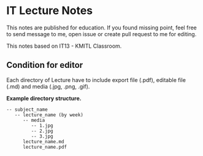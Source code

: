 # IT Lecture Notes

This notes are published for education. If you found missing point, feel free to send message to me, open issue or create pull request to me for editing.

This notes based on IT13 - KMITL Classroom.

##  Condition for editor

Each directory of Lecture have to include export file (.pdf), editable file (.md) and media (.jpg, .png, .gif). 

**Example directory structure.**

    -- subject_name
       -- lecture_name (by week)
          -- media
             -- 1.jpg
             -- 2.jpg
             -- 3.jpg
          lecture_name.md
          lecture_name.pdf
